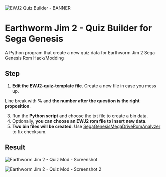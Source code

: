 ![EWJ2 Quiz Builder - BANNER](https://github.com/zigaudrey/EWJ2-quiz-builder-MSX/assets/129554573/42a1648c-0ac6-4ae8-bece-4a627b87b184)

# Earthworm Jim 2 - Quiz Builder for Sega Genesis

A Python program that create a new quiz data for Earthworm Jim 2 Sega Genesis Rom Hack/Modding 

## Step

1. **Edit the EWJ2-quiz-template file**. Create a new file in case you mess up.

Line break with **%** and **the number after the question is the right proposition**.

3. Run the **Python script** and choose the txt file to create a bin data.
4. Optionally, **you can choose an EWJ2 rom file to insert new data**.
5. **Two bin files will be created**. Use [SegaGenesisMegaDriveRomAnalyzer](https://www.romhacking.net/utilities/1344/) to fix checksum.

## Result
![Earthworm Jim 2 - Quiz Mod - Screenshot](https://github.com/zigaudrey/EWJ2-quiz-builder-MSX/assets/129554573/00c12260-6b72-4087-9be0-232cb6711963)

![Earthworm Jim 2 - Quiz Mod - Screenshot 2](https://github.com/zigaudrey/EWJ2-quiz-builder-MSX/assets/129554573/9b9fa971-4542-4c51-b105-04bcec36b1ed)
